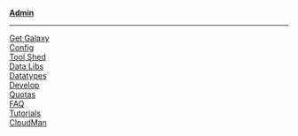 <div class="linkbox trim-p">

**[Admin](/src/admin/index.md)**

---

[Get Galaxy](/src/admin/get-galaxy/index.md)  
[Config](/src/admin/config/index.md)  
[Tool Shed](/src/toolshed/index.md)  
[Data Libs](/src/admin/data-libraries/index.md)  
[Datatypes](/src/admin/datatypes/index.md)  
[Develop](/src/develop/index.md)  
[Quotas](/src/admin/disk-quotas/index.md)  
[FAQ](/src/admin/faq/index.md)  
[Tutorials](/src/admin/training/index.md)  
[CloudMan](/src/cloudman/index.md)  

</div>
